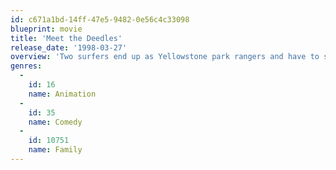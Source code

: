 ```yaml
---
id: c671a1bd-14ff-47e5-9482-0e56c4c33098
blueprint: movie
title: 'Meet the Deedles'
release_date: '1998-03-27'
overview: 'Two surfers end up as Yellowstone park rangers and have to stop a former ranger who is out for revenge.'
genres:
  -
    id: 16
    name: Animation
  -
    id: 35
    name: Comedy
  -
    id: 10751
    name: Family
---
```

